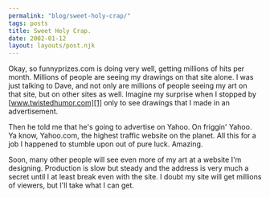```yaml
---
permalink: "blog/sweet-holy-crap/"
tags: posts
title: Sweet Holy Crap.
date: 2002-01-12
layout: layouts/post.njk
---
```


Okay, so funnyprizes.com is doing very well, getting millions of hits per month. Millions of people are seeing my drawings on that site alone. I was just talking to Dave, and not only are millions of people seeing my art on that site, but on other sites as well. Imagine my surprise when I stopped by [www.twistedhumor.com][1] only to see drawings that I made in an advertisement. 

Then he told me that he's going to advertise on Yahoo. On friggin' Yahoo. Ya know, Yahoo.com, the highest traffic website on the planet. All this for a job I happened to stumble upon out of pure luck. Amazing.

Soon, many other people will see even more of my art at a website I'm designing. Production is slow but steady and the address is very much a secret until I at least break even with the site. I doubt my site will get millions of viewers, but I'll take what I can get.

 [1]: http://www.twistedhumor.com "www.twistedhumor.com"
